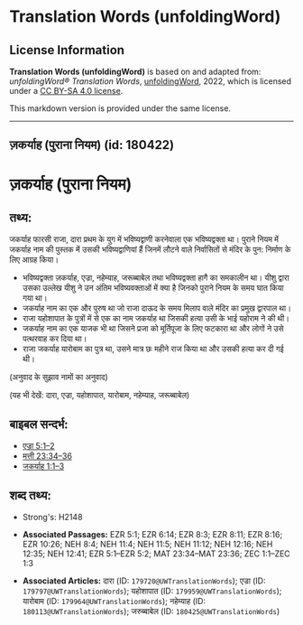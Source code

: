 # Translation Words (unfoldingWord)

## License Information

**Translation Words (unfoldingWord)** is based on and adapted from: _unfoldingWord® Translation Words_, [unfoldingWord](https://unfoldingword.org/utw), 2022, which is licensed under a [CC BY-SA 4.0 license](https://creativecommons.org/licenses/by-sa/4.0/legalcode.en).

This markdown version is provided under the same license.



--------------------------------

## ज़कर्याह (पुराना नियम) (id: 180422)

ज़कर्याह (पुराना नियम)
=====================

तथ्य:
-----

जकर्याह फारसी राजा, दारा प्रथम के युग में भविष्यद्वाणी करनेवाला एक भविष्यद्वक्ता था। पुराने नियम में जकर्याह नाम की पुस्तक में उसकी भविष्यद्वाणियां हैं जिनमें लौटने वाले निर्वासितों से मंदिर के पुन: निर्माण के लिए आग्रह किया।

* भविष्यद्वक्ता ज़कर्याह, एज्रा, नहेम्याह, जरूब्बाबेल तथा भविष्यद्वक्ता हागै का समकालीन था। यीशु द्वारा उसका उल्लेख यीशु ने उन अंतिम भविष्यवक्ताओं में क्या है जिनको पुराने नियम के समय घात किया गया था।
* जकर्याह नाम का एक और पुरुष था जो राजा दाऊद के समय मिलाप वाले मंदिर का प्रमुख द्वारपाल था।
* राजा यहोशापात के पुत्रों में से एक का नाम जकर्याह था जिसकी हत्या उसी के भाई यहोराम ने की थी।
* जकर्याह नाम का एक याजक भी था जिसने प्रजा को मूर्तिपूजा के लिए फटकारा था और लोगों ने उसे पत्थरवाह कर दिया था।
* राजा जकर्याह यारोबाम का पुत्र था, उसने मात्र छः महीने राज किया था और उसकी हत्या कर दी गई थी।

(अनुवाद के सुझाव नामों का अनुवाद)

(यह भी देखें: दारा, एज्रा, यहोशापात, यारोबाम, नहेम्याह, जरूब्बाबेल)

बाइबल सन्दर्भ:
--------------

* [एज्रा 5:1–2](https://ref.ly/Ezra5:1-Ezra5:2)
* [मत्ती 23:34–36](https://ref.ly/Matt23:34-Matt23:36)
* [जकर्याह 1:1–3](https://ref.ly/Zech1:1-Zech1:3)

शब्द तथ्य:
----------

* Strong's: H2148

* **Associated Passages:** EZR 5:1; EZR 6:14; EZR 8:3; EZR 8:11; EZR 8:16; EZR 10:26; NEH 8:4; NEH 11:4; NEH 11:5; NEH 11:12; NEH 12:16; NEH 12:35; NEH 12:41; EZR 5:1–EZR 5:2; MAT 23:34–MAT 23:36; ZEC 1:1–ZEC 1:3
* **Associated Articles:** दारा (ID: `179720@UWTranslationWords`); एज्रा (ID: `179797@UWTranslationWords`); यहोशापात (ID: `179959@UWTranslationWords`); यारोबाम (ID: `179964@UWTranslationWords`); नहेम्याह (ID: `180113@UWTranslationWords`); जरुब्बाबेल (ID: `180425@UWTranslationWords`)

